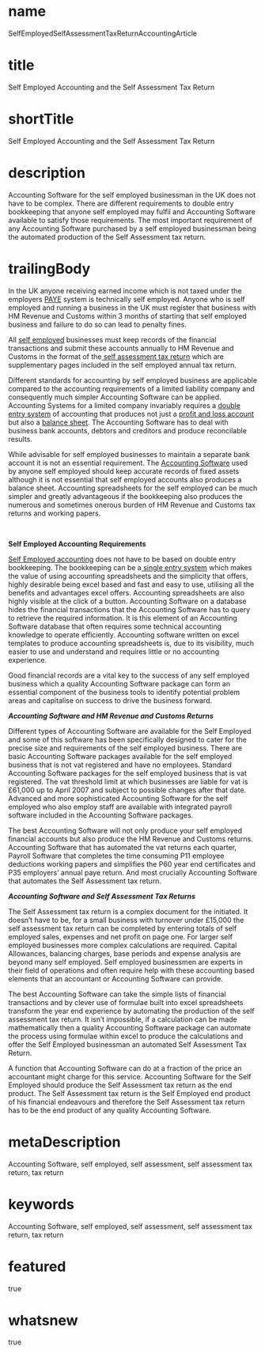 # name
SelfEmployedSelfAssessmentTaxReturnAccountingArticle

# title
Self Employed Accounting and the Self Assessment Tax Return

# shortTitle
Self Employed Accounting and the Self Assessment Tax Return

# description
<p>Accounting Software for the self employed businessman in the UK does not have to be complex. There are different requirements to double entry bookkeeping that anyone self employed may fulfil and Accounting Software available to satisfy those requirements. The most important requirement of any Accounting Software purchased by a self employed businessman being the automated production of the Self Assessment tax return.</p>

# trailingBody
<p>
    In the UK anyone receiving earned income which is not taxed under the employers <a href="article.html?article=PAYEQuestionsAndAnswersArticle">PAYE</a> system is technically self employed. Anyone who is self employed and running a business in the UK must register that business with HM Revenue and Customs within 3 months of starting that self employed business and failure to do so can lead to penalty fines.
</p>
<p>
    All <a href="product.html?product=SelfEmployedProduct">self employed</a>&nbsp;businesses must keep records of the financial transactions and submit these accounts annually to HM Revenue and Customs in the format of the<a href="article.html?article=SelfEmployedRegistrationTaxReturnFormArticle"> self assessment tax return</a> which are supplementary pages included in the self employed annual tax return.
</p>
<p>
    Different standards for accounting by self employed business are applicable compared to the accounting requirements of a limited liability company and consequently much simpler Accounting Software can be applied. Accounting Systems for a limited company invariably requires a <a href="article.html?article=DoubleEntryBookkeepingArticle">double entry system</a> of accounting that produces not just a <a href="feature.html?feature=ProfitAndLossFeature">profit and loss account</a> but also a <a href="article.html?article=BalanceSheetFinancialStatementOfAssetsAndLiabilitiesArticle">balance sheet</a>. The Accounting Software has to deal with business bank accounts, debtors and creditors and produce reconcilable results.
</p>
<p>
    While advisable for self employed businesses to maintain a separate bank account it is not an essential requirement. The <a href="article.html?article=BusinessAccountingSoftwareToImproveFinancialPerformanceArticle">Accounting Software</a> used by anyone self employed should keep accurate records of fixed assets although it is not essential that self employed accounts also produces a balance sheet. Accounting spreadsheets for the self employed can be much simpler and greatly advantageous if the bookkeeping also produces the numerous and sometimes onerous burden of HM Revenue and Customs tax returns and working papers.
</p>
<p>&nbsp;</p>
<p>
    <strong>Self Employed Accounting Requirements</strong>
</p>
<p>
    <a href="product.html?product=SelfEmployedProduct">Self Employed accounting</a> does not have to be based on double entry bookkeeping. The bookkeeping can be a<a href="article.html?article=SelfEmployedSingleEntryBookkeepingSystemArticle"> single entry system</a> which makes the value of using accounting spreadsheets and the simplicity that offers, highly desirable being excel based and fast and easy to use, utilising all the benefits and advantages excel offers. Accounting spreadsheets are also highly visible at the click of a button. Accounting Software on a database hides the financial transactions that the Accounting Software has to query to retrieve the required information. It is this element of an Accounting Software database that often requires some technical accounting knowledge to operate efficiently. Accounting software written on excel templates to produce accounting spreadsheets is, due to its visibility, much easier to use and understand and requires little or no accounting experience.
</p>
<p>Good financial records are a vital key to the success of any self employed business which a quality Accounting Software package can form an essential component of the business tools to identify potential problem areas and capitalise on success to drive the business forward.</p>
<p>
    <strong><em>Accounting Software and HM Revenue and Customs Returns</em></strong>
</p>
<p>Different types of Accounting Software are available for the Self Employed and some of this software has been specifically designed to cater for the precise size and requirements of the self employed business. There are basic Accounting Software packages available for the self employed business that is not vat registered and have no employees. Standard Accounting Software packages for the self employed business that is vat registered. The vat threshold limit at which businesses are liable for vat is &pound;61,000 up to April 2007 and subject to possible changes after that date. Advanced and more sophisticated Accounting Software for the self employed who also employ staff are available with integrated payroll software included in the Accounting Software packages.</p>
<p>The best Accounting Software will not only produce your self employed financial accounts but also produce the HM Revenue and Customs returns. Accounting Software that has automated the vat returns each quarter, Payroll Software that completes the time consuming P11 employee deductions working papers and simplifies the P60 year end certificates and P35 employers&rsquo; annual paye return. And most crucially Accounting Software that automates the Self Assessment tax return.</p>
<p>
    <strong><em>Accounting Software and Self Assessment Tax Returns</em></strong>
</p>
<p>The Self Assessment tax return is a complex document for the initiated. It doesn&rsquo;t have to be, for a small business with turnover under &pound;15,000 the self assessment tax return can be completed by entering totals of self employed sales, expenses and net profit on page one. For larger self employed businesses more complex calculations are required. Capital Allowances, balancing charges, base periods and expense analysis are beyond many self employed. Self employed businessmen are experts in their field of operations and often require help with these accounting based elements that an accountant or Accounting Software can provide.</p>
<p>The best Accounting Software can take the simple lists of financial transactions and by clever use of formulae built into excel spreadsheets transform the year end experience by automating the production of the self assessment tax return. It isn&rsquo;t impossible, if a calculation can be made mathematically then a quality Accounting Software package can automate the process using formulae within excel to produce the calculations and offer the Self Employed businessman an automated Self Assessment Tax Return.</p>
<p>A function that Accounting Software can do at a fraction of the price an accountant might charge for this service. Accounting Software for the Self Employed should produce the Self Assessment tax return as the end product. The Self Assessment tax return is the Self Employed end product of his financial endeavours and therefore the Self Assessment tax return has to be the end product of any quality Accounting Software.</p>


# metaDescription
Accounting Software, self employed, self assessment, self assessment tax return, tax return

# keywords
Accounting Software, self employed, self assessment, self assessment tax return, tax return

# featured
true

# whatsnew
true
